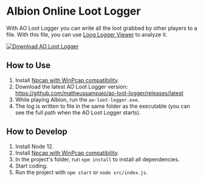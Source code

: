# Albion Online Loot Logger

With AO Loot Logger you can write all the loot grabbed by other players to a file. With this file, you can use [Loog Logger Viewer](https://matheus.sampaio.us/albion-loot-logger-helper) to analyze it.

[![Download AO Loot Logger](https://img.shields.io/badge/Download%20AO%20Loot%20Logger-ao--loot--logger.exe-blue)](https://github.com/matheussampaio/ao-loot-logger/releases/latest/download/ao-loot-logger.exe)

## How to Use

1. Install [Npcap with WinPcap compatibility](https://nmap.org/npcap).
2. Download the latest AO Loot Logger version: https://github.com/matheussampaio/ao-loot-logger/releases/latest
3. While playing Albion, run the `ao-loot-logger.exe`.
4. The log is written to file in the same folder as the executable (you can see the full path when the AO Loot Logger starts).

## How to Develop

1. Install Node 12.
2. Install [Npcap with WinPcap compatibility](https://nmap.org/npcap).
3. In the project's folder, run `npm install` to install all dependencies.
4. Start coding.
5. Run the project with `npm start` or `node src/index.js`.
